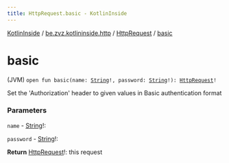 ```yaml
---
title: HttpRequest.basic - KotlinInside
---
```


[KotlinInside](../../index.html) / [be.zvz.kotlininside.http](../index.html) / [HttpRequest](index.html) / [basic](./basic.html)

# basic

(JVM) `open fun basic(name: `[`String`](https://kotlinlang.org/api/latest/jvm/stdlib/kotlin/-string/index.html)`!, password: `[`String`](https://kotlinlang.org/api/latest/jvm/stdlib/kotlin/-string/index.html)`!): `[`HttpRequest`](index.html)`!`

Set the 'Authorization' header to given values in Basic authentication format

### Parameters

`name` - [String](https://kotlinlang.org/api/latest/jvm/stdlib/kotlin/-string/index.html)!:

`password` - [String](https://kotlinlang.org/api/latest/jvm/stdlib/kotlin/-string/index.html)!:

**Return**
[HttpRequest](index.html)!: this request

